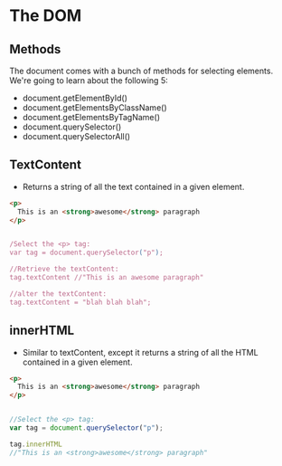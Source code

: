 # The DOM

## Methods

The document comes with a bunch of methods for selecting elements.  We're going to learn about the following 5:

* document.getElementById()
* document.getElementsByClassName()
* document.getElementsByTagName()
* document.querySelector()
* document.querySelectorAll()

## TextContent
* Returns a string of all the text contained in a given element.

``` html
<p>
  This is an <strong>awesome</strong> paragraph
</p>
```

```javascript

/Select the <p> tag:
var tag = document.querySelector("p");

//Retrieve the textContent:
tag.textContent //"This is an awesome paragraph"

//alter the textContent:
tag.textContent = "blah blah blah";

```
## innerHTML
* Similar to textContent, except it returns a string of all the HTML contained in a given element.


``` html
<p>
  This is an <strong>awesome</strong> paragraph
</p>
```

```javascript

//Select the <p> tag:
var tag = document.querySelector("p");

tag.innerHTML
//"This is an <strong>awesome</strong> paragraph"

```
